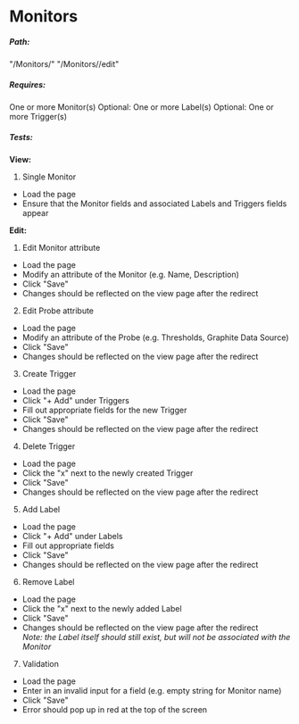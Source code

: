 # Monitors

##### Path:
"/Monitors/<id>"
"/Monitors/<id>/edit"

##### Requires:
One or more Monitor(s)
Optional: One or more Label(s)
Optional: One or more Trigger(s)

##### Tests:
**View:**

1. Single Monitor
  * Load the page
  * Ensure that the Monitor fields and associated Labels and Triggers fields appear

**Edit:**

1. Edit Monitor attribute
  * Load the page
  * Modify an attribute of the Monitor (e.g. Name, Description)
  * Click "Save"
  * Changes should be reflected on the view page after the redirect
2. Edit Probe attribute
  * Load the page
  * Modify an attribute of the Probe (e.g. Thresholds, Graphite Data Source)
  * Click "Save"
  * Changes should be reflected on the view page after the redirect
3. Create Trigger
  * Load the page
  * Click "+ Add" under Triggers
  * Fill out appropriate fields for the new Trigger
  * Click "Save"
  * Changes should be reflected on the view page after the redirect
4. Delete Trigger
  * Load the page
  * Click the "x" next to the newly created Trigger
  * Click "Save"
  * Changes should be reflected on the view page after the redirect
5. Add Label
  * Load the page
  * Click "+ Add" under Labels
  * Fill out appropriate fields
  * Click "Save"
  * Changes should be reflected on the view page after the redirect
6. Remove Label
  * Load the page
  * Click the "x" next to the newly added Label
  * Click "Save"
  * Changes should be reflected on the view page after the redirect  
  _Note: the Label itself should still exist, but will not be associated with the Monitor_
7. Validation
  * Load the page
  * Enter in an invalid input for a field (e.g. empty string for Monitor name)
  * Click "Save"
  * Error should pop up in red at the top of the screen
